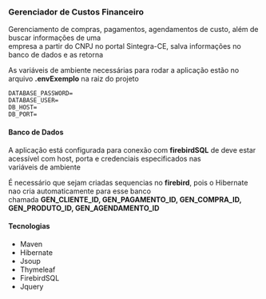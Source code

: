 ### Gerenciador de Custos Financeiro
Gerenciamento de compras, pagamentos, agendamentos de custo, além de buscar informações de uma  <br />
empresa a partir do CNPJ no portal Sintegra-CE, salva informações no banco de dados e as retorna

As variáveis de ambiente necessárias para rodar a aplicação estão no arquivo **.envExemplo** na raiz do projeto

```
DATABASE_PASSWORD=
DATABASE_USER=
DB_HOST=
DB_PORT=
```

#### Banco de Dados

A aplicação está configurada para conexão com **firebirdSQL** de deve estar acessível com host, porta e credenciais especificados nas <br />
variáveis de ambiente

É necessário que sejam criadas sequencias no **firebird**, pois o Hibernate nao cria automaticamente para esse banco <br />
chamada **GEN_CLIENTE_ID, GEN_PAGAMENTO_ID, GEN_COMPRA_ID, GEN_PRODUTO_ID, GEN_AGENDAMENTO_ID**

#### Tecnologias

- Maven
- Hibernate
- Jsoup
- Thymeleaf
- FirebirdSQL
- Jquery